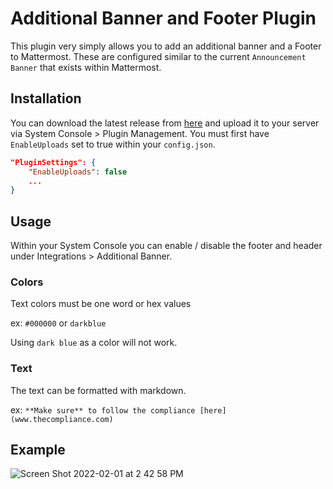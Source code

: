 # Additional Banner and Footer Plugin

This plugin very simply allows you to add an additional banner and a Footer to Mattermost. These are configured similar to the current `Announcement Banner` that exists within Mattermost.

## Installation

You can download the latest release from [here]() and upload it to your server via System Console > Plugin Management. You must first have `EnableUploads` set to true within your `config.json`.

```json
"PluginSettings": {
    "EnableUploads": false
    ...
}
```

## Usage
Within your System Console you can enable / disable the footer and header under Integrations > Additional Banner.

### Colors
Text colors must be one word or hex values

ex: `#000000` or `darkblue`

Using `dark blue` as a color will not work.

### Text
The text can be formatted with markdown.

ex: `**Make sure** to follow the compliance [here](www.thecompliance.com)`

## Example


![Screen Shot 2022-02-01 at 2 42 58 PM](https://user-images.githubusercontent.com/46071821/152039634-48ea7f64-1e78-43bc-a63e-a84009a2442a.png)


